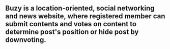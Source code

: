 ## Buzy is a location-oriented, social networking and news website, where registered member can submit contents and votes on content to determine post's position or hide post by downvoting.